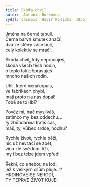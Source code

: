```yaml
---
title: Škoda chvil
autor:  Antonín Borkovec
vydal: časopis  Havíř Rosicka  1955
---
```


Jména na černé tabuli.  
Černá barva smutek značí,  
dva ze stěny zase bulí,  
celý kolektiv se mračí. 

Škoda chvil, kdy nepracuješ,  
škoda všech těch hodin,   
o teplo tak připravuješ   
mnoho našich rodin.

Uhlí, které nenakopals,  
ve fabrikách chybí,  
mají proto na nás dopal!   
Tobě se to líbí?

Pověz mi, nač myslíváš,   
zatímco my bez oddechu...   
ty zbůhdarma tratíš čas,   
máš, ty, vůbec srdce, hochu?

Rychle život, rychle běží,  
nic už nevrací se zpět,   
vina zlé svědomí tíží,  
my i bez tebe jdem vpřed!

Řekni, co s tebou na lodi,  
jež k velikým cílům pluje...?   
HRDINOVÉ SE NERODÍ,  
TY TEPRVE ŽIVOT KUJE!